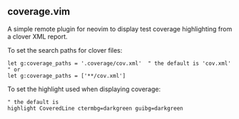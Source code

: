 ## coverage.vim

A simple remote plugin for neovim to display test coverage highlighting from a clover XML report.

To set the search paths for clover files:
```vim
let g:coverage_paths = '.coverage/cov.xml'  " the default is 'cov.xml'
" or
let g:coverage_paths = ['**/cov.xml']
```

To set the highlight used when displaying coverage:
```vim
" the default is
highlight CoveredLine ctermbg=darkgreen guibg=darkgreen
```
